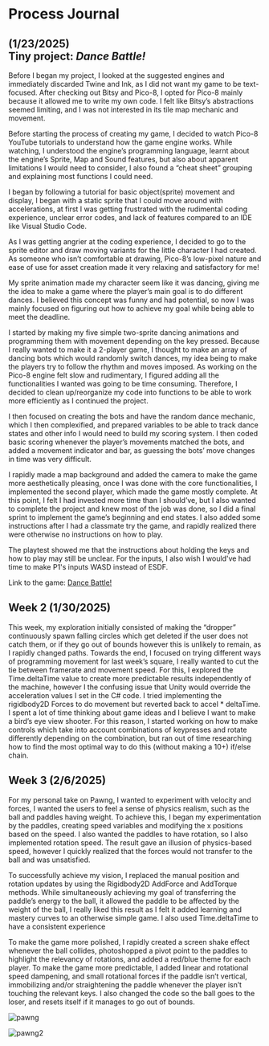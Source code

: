 # Process Journal

## (1/23/2025)<br> Tiny project: ***Dance Battle!*** 
Before I began my project, I looked at the suggested engines and immediately discarded Twine and Ink, as I did not want my game to be text-focused. After checking out Bitsy and Pico-8, I opted for Pico-8 mainly because it allowed me to write my own code. I felt like Bitsy’s abstractions seemed limiting, and I was not interested in its tile map mechanic and movement.

Before starting the process of creating my game, I decided to watch Pico-8 YouTube tutorials to understand how the game engine works. While watching, I understood the engine’s programming language, learnt about the engine’s Sprite, Map and Sound features, but also about apparent limitations I would need to consider, I also found a “cheat sheet” grouping and explaining most functions I could need.

I began by following a tutorial for basic object(sprite) movement and display, I began with a static sprite that I could move around with accelerations, at first I was getting frustrated with the rudimental coding experience, unclear error codes, and lack of features compared to an IDE like Visual Studio Code.

As I was getting angrier at the coding experience, I decided to go to the sprite editor and draw moving variants for the little character I had created. As someone who isn’t comfortable at drawing, Pico-8’s low-pixel nature and ease of use for asset creation made it very relaxing and satisfactory for me!

My sprite animation made my character seem like it was dancing, giving me the idea to make a game where the player’s main goal is to do different dances. I believed this concept was funny and had potential, so now I was mainly focused on figuring out how to achieve my goal while being able to meet the deadline.

I started by making my five simple two-sprite dancing animations and programming them with movement depending on the key pressed. Because I really wanted to make it a 2-player game, I thought to make an array of dancing bots which would randomly switch dances, my idea being to make the players try to follow the rhythm and moves imposed. As working on the Pico-8 engine felt slow and rudimentary, I figured adding all the functionalities I wanted was going to be time consuming. Therefore, I decided to clean up/reorganize my code into functions to be able to work more efficiently as I continued the project.

I then focused on creating the bots and have the random dance mechanic, which I then complexified, and prepared variables to be able to track dance states and other info I would need to build my scoring system. I then coded basic scoring whenever the player’s movements matched the bots, and added a movement indicator and bar, as guessing the bots’ move changes in time was very difficult. 

I rapidly made a map background and added the camera to make the game more aesthetically pleasing, once I was done with the core functionalities, I implemented the second player, which made the game mostly complete. At this point, I felt I had invested more time than I should’ve, but I also wanted to complete the project and knew most of the job was done, so I did a final sprint to implement the game’s beginning and end states. I also added some instructions after I had a classmate try the game, and rapidly realized there were otherwise no instructions on how to play.

The playtest showed me that the instructions about holding the keys and how to play may still be unclear. For the inputs, I also wish I would've had time to make P1's inputs WASD instead of ESDF.

Link to the game: [Dance Battle!](https://nimosana.itch.io/dance-battle)

## Week 2 (1/30/2025)
This week, my exploration initially consisted of making the “dropper” continuously spawn falling circles which get deleted if the user does not catch them, or if they go out of bounds however this is unlikely to remain, as I rapidly changed paths. Towards the end, I focused on trying different ways of programming movement for last week’s square, I really wanted to cut the tie between framerate and movement speed. For this, I explored the Time.deltaTime value to create more predictable results independently of the machine, however I the confusing issue that Unity would override the acceleration values I set in the C# code. I tried implementing the rigidbody2D Forces to do movement but reverted back to accel * deltaTime. I spent a lot of time thinking about game ideas and I believe I want to make a bird’s eye view shooter. For this reason, I started working on how to make controls which take into account combinations of keypresses and rotate differently depending on the combination, but ran out of time researching how to find the most optimal way to do this (without making a 10+) if/else chain.

## Week 3 (2/6/2025)
For my personal take on Pawng, I wanted to experiment with velocity and forces, I wanted the users to feel a sense of physics realism, such as the ball and paddles having weight. To achieve this, I began my experimentation by the paddles, creating speed variables and modifying the x positions based on the speed. I also wanted the paddles to have rotation, so I also implemented rotation speed. The result gave an illusion of physics-based speed, however I quickly realized that the forces would not transfer to the ball and was unsatisfied.

To successfully achieve my vision, I replaced the manual position and rotation updates by using the Rigidbody2D AddForce and AddTorque methods. While simultaneously achieving my goal of transferring the paddle’s energy to the ball, it allowed the paddle to be affected by the weight of the ball, I really liked this result as I felt it added learning and mastery curves to an otherwise simple game. I also used Time.deltaTime to have a consistent experience

To make the game more polished, I rapidly created a screen shake effect whenever the ball collides, photoshopped a pivot point to the paddles to highlight the relevancy of rotations, and added a red/blue theme for each player. To make the game more predictable, I added linear and rotational speed dampening, and small rotational forces if the paddle isn’t vertical, immobilizing and/or straightening the paddle whenever the player isn’t touching the relevant keys. I also changed the code so the ball goes to the loser, and resets itself if it manages to go out of bounds.

![pawng](https://github.com/user-attachments/assets/88b547ce-61df-4a66-af15-bbb28e9586d2)

![pawng2](https://github.com/user-attachments/assets/003a4885-e664-4e9c-9765-490121abb9d2)

